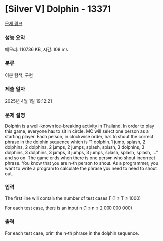 # [Silver V] Dolphin - 13371 

[문제 링크](https://www.acmicpc.net/problem/13371) 

### 성능 요약

메모리: 110736 KB, 시간: 108 ms

### 분류

이분 탐색, 구현

### 제출 일자

2025년 4월 1일 19:12:21

### 문제 설명

<p>Dolphin is a well-known ice-breaking activity in Thailand. In order to play this game, everyone has to sit in circle. MC will select one person as a starting player. Each person, in clockwise order, has to shout the correct phrase in the dolphin sequence which is “1 dolphin, 1 jump, splash, 2 dolphins, 2 dolphins, 2 jumps, 2 jumps, splash, splash, 3 dolphins, 3 dolphins, 3 dolphins, 3 jumps, 3 jumps, 3 jumps, splash, splash, splash, …” and so on. The game ends when there is one person who shout incorrect phrase. You know that you are n-th person to shout. As a programmer, you want to write a program to calculate the phrase you need to need to shout out.</p>

### 입력 

 <p>The first line will contain the number of test cases T (1 ≤ T ≤ 1000)</p>

<p>For each test case, there is an input n (1 ≤ n ≤ 2 000 000 000)</p>

### 출력 

 <p>For each test case, print the n-th phrase in the dolphin sequence.</p>

